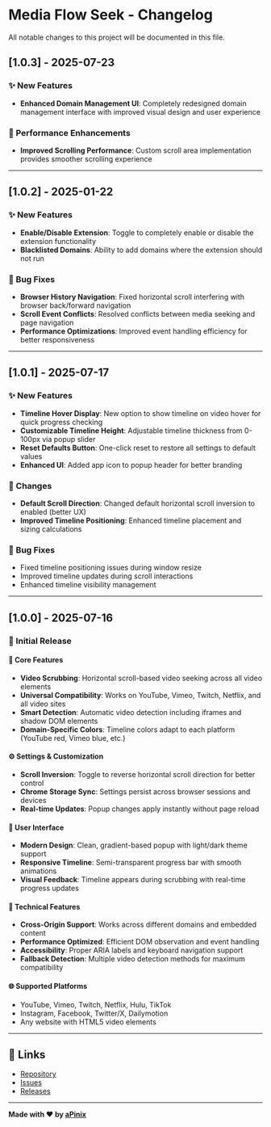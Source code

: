 # Media Flow Seek - Changelog

All notable changes to this project will be documented in this file.

## [1.0.3] - 2025-07-23

### ✨ New Features

- **Enhanced Domain Management UI**: Completely redesigned domain management interface with improved visual design and user experience

### 🚀 Performance Enhancements

- **Improved Scrolling Performance**: Custom scroll area implementation provides smoother scrolling experience

---

## [1.0.2] - 2025-01-22

### ✨ New Features

- **Enable/Disable Extension**: Toggle to completely enable or disable the extension functionality
- **Blacklisted Domains**: Ability to add domains where the extension should not run

### 🐛 Bug Fixes

- **Browser History Navigation**: Fixed horizontal scroll interfering with browser back/forward navigation
- **Scroll Event Conflicts**: Resolved conflicts between media seeking and page navigation
- **Performance Optimizations**: Improved event handling efficiency for better responsiveness

---

## [1.0.1] - 2025-07-17

### ✨ New Features

- **Timeline Hover Display**: New option to show timeline on video hover for quick progress checking
- **Customizable Timeline Height**: Adjustable timeline thickness from 0-100px via popup slider
- **Reset Defaults Button**: One-click reset to restore all settings to default values
- **Enhanced UI**: Added app icon to popup header for better branding

### 🔄 Changes

- **Default Scroll Direction**: Changed default horizontal scroll inversion to enabled (better UX)
- **Improved Timeline Positioning**: Enhanced timeline placement and sizing calculations

### 🐛 Bug Fixes

- Fixed timeline positioning issues during window resize
- Improved timeline updates during scroll interactions
- Enhanced timeline visibility management

---

## [1.0.0] - 2025-07-16

### 🎉 Initial Release

#### 🚀 Core Features

- **Video Scrubbing**: Horizontal scroll-based video seeking across all video elements
- **Universal Compatibility**: Works on YouTube, Vimeo, Twitch, Netflix, and all video sites
- **Smart Detection**: Automatic video detection including iframes and shadow DOM elements
- **Domain-Specific Colors**: Timeline colors adapt to each platform (YouTube red, Vimeo blue, etc.)

#### ⚙️ Settings & Customization

- **Scroll Inversion**: Toggle to reverse horizontal scroll direction for better control
- **Chrome Storage Sync**: Settings persist across browser sessions and devices
- **Real-time Updates**: Popup changes apply instantly without page reload

#### 🎨 User Interface

- **Modern Design**: Clean, gradient-based popup with light/dark theme support
- **Responsive Timeline**: Semi-transparent progress bar with smooth animations
- **Visual Feedback**: Timeline appears during scrubbing with real-time progress updates

#### 🔧 Technical Features

- **Cross-Origin Support**: Works across different domains and embedded content
- **Performance Optimized**: Efficient DOM observation and event handling
- **Accessibility**: Proper ARIA labels and keyboard navigation support
- **Fallback Detection**: Multiple video detection methods for maximum compatibility

#### 🌐 Supported Platforms

- YouTube, Vimeo, Twitch, Netflix, Hulu, TikTok
- Instagram, Facebook, Twitter/X, Dailymotion
- Any website with HTML5 video elements

---

## 🔗 Links

- [Repository](https://github.com/aPinix/chrome-extension-media-flow-seek)
- [Issues](https://github.com/aPinix/chrome-extension-media-flow-seek/issues)
- [Releases](https://github.com/aPinix/chrome-extension-media-flow-seek/releases)

---

**Made with ❤️ by [aPinix](https://www.linkedin.com/in/pinix/)**
